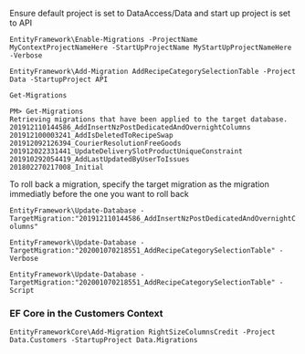 Ensure default project is set to DataAccess/Data and start up project is set to API

`EntityFramework\Enable-Migrations -ProjectName MyContextProjectNameHere -StartUpProjectName MyStartUpProjectNameHere -Verbose`


`EntityFramework\Add-Migration AddRecipeCategorySelectionTable -Project Data -StartupProject API`

`Get-Migrations`

```
PM> Get-Migrations
Retrieving migrations that have been applied to the target database.
201912110144586_AddInsertNzPostDedicatedAndOvernightColumns
201912100003241_AddIsDeletedToRecipeSwap
201912092126394_CourierResolutionFreeGoods
201912022331441_UpdateDeliverySlotProductUniqueConstraint
201910292054419_AddLastUpdatedByUserToIssues
201802270217008_Initial
```

To roll back a migration, specify the target migration as the migration immediatly before the one you want to roll back

`EntityFramework\Update-Database -TargetMigration:"201912110144586_AddInsertNzPostDedicatedAndOvernightColumns"`

`EntityFramework\Update-Database -TargetMigration:"202001070218551_AddRecipeCategorySelectionTable" -Verbose`

`EntityFramework\Update-Database -TargetMigration:"202001070218551_AddRecipeCategorySelectionTable" -Script`

### EF Core in the Customers Context
`EntityFrameworkCore\Add-Migration RightSizeColumnsCredit -Project Data.Customers -StartupProject Data.Migrations`


